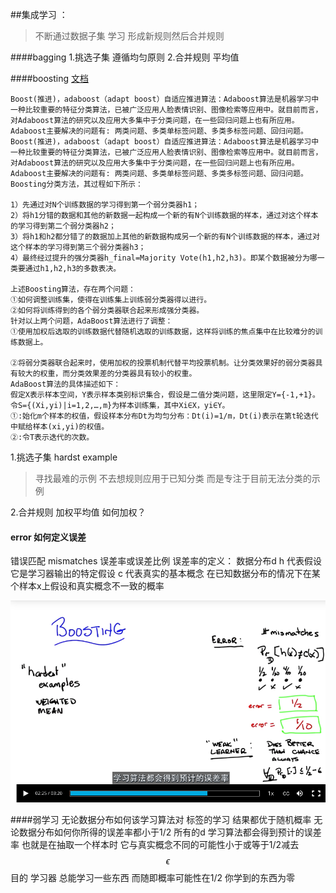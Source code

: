 ##集成学习 ：

>不断通过数据子集 学习 形成新规则然后合并规则

####bagging
1.挑选子集 遵循均匀原则
2.合并规则  平均值

####boosting [文档](http://blog.csdn.net/whiteinblue/article/details/14518773)
```
Boost(推进)，adaboost（adapt boost）自适应推进算法：Adaboost算法是机器学习中一种比较重要的特征分类算法，已被广泛应用人脸表情识别、图像检索等应用中。就目前而言，对Adaboost算法的研究以及应用大多集中于分类问题，在一些回归问题上也有所应用。Adaboost主要解决的问题有: 两类问题、多类单标签问题、多类多标签问题、回归问题。Boost(推进)，adaboost（adapt boost）自适应推进算法：Adaboost算法是机器学习中一种比较重要的特征分类算法，已被广泛应用人脸表情识别、图像检索等应用中。就目前而言，对Adaboost算法的研究以及应用大多集中于分类问题，在一些回归问题上也有所应用。Adaboost主要解决的问题有: 两类问题、多类单标签问题、多类多标签问题、回归问题。
Boosting分类方法，其过程如下所示：

1）先通过对N个训练数据的学习得到第一个弱分类器h1；
2）将h1分错的数据和其他的新数据一起构成一个新的有N个训练数据的样本，通过对这个样本的学习得到第二个弱分类器h2；
3）将h1和h2都分错了的数据加上其他的新数据构成另一个新的有N个训练数据的样本，通过对这个样本的学习得到第三个弱分类器h3；
4）最终经过提升的强分类器h_final=Majority Vote(h1,h2,h3)。即某个数据被分为哪一类要通过h1,h2,h3的多数表决。

上述Boosting算法，存在两个问题：
①如何调整训练集，使得在训练集上训练弱分类器得以进行。
②如何将训练得到的各个弱分类器联合起来形成强分类器。
针对以上两个问题，AdaBoost算法进行了调整：
①使用加权后选取的训练数据代替随机选取的训练数据，这样将训练的焦点集中在比较难分的训练数据上。

②将弱分类器联合起来时，使用加权的投票机制代替平均投票机制。让分类效果好的弱分类器具有较大的权重，而分类效果差的分类器具有较小的权重。
AdaBoost算法的具体描述如下：
假定X表示样本空间，Y表示样本类别标识集合，假设是二值分类问题，这里限定Y={-1,+1}。令S={(Xi,yi)|i=1,2,…,m}为样本训练集，其中Xi∈X，yi∈Y。
①:始化m个样本的权值，假设样本分布Dt为均匀分布：Dt(i)=1/m，Dt(i)表示在第t轮迭代中赋给样本(xi,yi)的权值。
②:令T表示迭代的次数。

```
1.挑选子集 hardst example
>寻找最难的示例 不去想规则应用于已知分类 而是专注于目前无法分类的示例

2.合并规则  加权平均值
如何加权？
 
####   error 如何定义误差
 错误匹配 mismatches 
 误差率或误差比例
 误差率的定义：
 数据分布d h 代表假设 它是学习器输出的特定假设 c 代表真实的基本概念
 在已知数据分布的情况下在某个样本x上假设和真实概念不一致的概率 

 
![](/assets/F2D5226B-4507-4524-9DB7-4F563BE22A11.png)


####弱学习
 无论数据分布如何该学习算法对 标签的学习 结果都优于随机概率
 无论数据分布如何你所得的误差率都小于1/2
 所有的d 学习算法都会得到预计的误差率 也就是在抽取一个样本时 它与真实概念不同的可能性小于或等于1/2减去 $$\epsilon
$$
 目的 学习器 总能学习一些东西  而随即概率可能性在1/2 你学到的东西为零